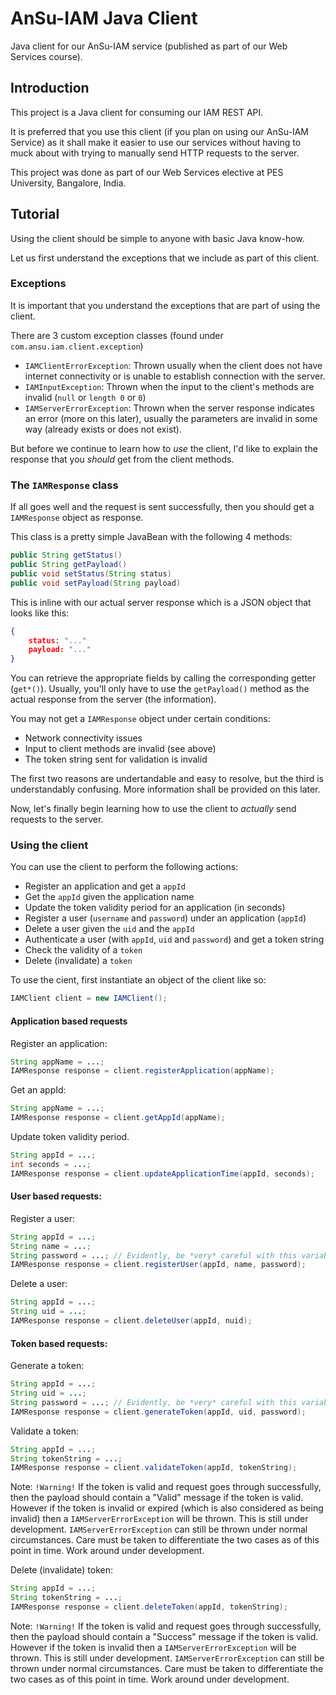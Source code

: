 # AnSu-IAM Java Client

Java client for our AnSu-IAM service (published as part of our Web Services course).

## Introduction

This project is a Java client for consuming our IAM REST API.

It is preferred that you use this client (if you plan on using our AnSu-IAM Service) as it shall make it easier to use our services without having to muck about with trying to manually send HTTP requests to the server.

This project was done as part of our Web Services elective at PES University, Bangalore, India.

## Tutorial

Using the client should be simple to anyone with basic Java know-how.

Let us first understand the exceptions that we include as part of this client.

### Exceptions

It is important that you understand the exceptions that are part of using the client.

There are 3 custom exception classes (found under `com.ansu.iam.client.exception`)

+ `IAMClientErrorException`: Thrown usually when the client does not have internet connectivity or is unable to establish connection with the server.
+ `IAMInputException`: Thrown when the input to the client's methods are invalid (`null` or `length 0` or `0`)
+ `IAMServerErrorException`: Thrown when the server response indicates an error (more on this later), usually the parameters are invalid in some way (already exists or does not exist).

But before we continue to learn how to _use_ the client, I'd like to explain the response that you _should_ get from the client methods.

### The `IAMResponse` class

If all goes well and the request is sent successfully, then you should get a `IAMResponse` object as response.

This class is a pretty simple JavaBean with the following 4 methods:

```java
public String getStatus()
public String getPayload()
public void setStatus(String status)
public void setPayload(String payload)
```

This is inline with our actual server response which is a JSON object that looks like this:

```json
{
    status: "..."
    payload: "..."
}
```

You can retrieve the appropriate fields by calling the corresponding getter (`get*()`). Usually, you'll only have to use the `getPayload()` method as the actual response from the server (the information).

You may not get a `IAMResponse` object under certain conditions:

+ Network connectivity issues
+ Input to client methods are invalid (see above)
+ The token string sent for validation is invalid

The first two reasons are undertandable and easy to resolve, but the third is understandably confusing. More information shall be provided on this later.

Now, let's finally begin learning how to use the client to _actually_ send requests to the server.

### Using the client

You can use the client to perform the following actions:

+ Register an application and get a `appId`
+ Get the `appId` given the application name
+ Update the token validity period for an application (in seconds)
+ Register a user (`username` and `password`) under an application (`appId`)
+ Delete a user given the `uid` and the `appId`
+ Authenticate a user (with `appId`, `uid` and `password`) and get a token string
+ Check the validity of a `token`
+ Delete (invalidate) a `token`

To use the cient, first instantiate an object of the client like so:

```java
IAMClient client = new IAMClient();
```

#### Application based requests

Register an application:

```java
String appName = ...;
IAMResponse response = client.registerApplication(appName);
```

Get an appId:

```java
String appName = ...;
IAMResponse response = client.getAppId(appName);
```

Update token validity period.

```java
String appId = ...;
int seconds = ...;
IAMResponse response = client.updateApplicationTime(appId, seconds);
```

#### User based requests:

Register a user:

```java
String appId = ...;
String name = ...;
String password = ...; // Evidently, be *very* careful with this variable
IAMResponse response = client.registerUser(appId, name, password);
```

Delete a user:

```java
String appId = ...;
String uid = ...;
IAMResponse response = client.deleteUser(appId, nuid);
```

#### Token based requests:

Generate a token:

```java
String appId = ...;
String uid = ...;
String password = ...; // Evidently, be *very* careful with this variable
IAMResponse response = client.generateToken(appId, uid, password);
```

Validate a token:

```java
String appId = ...;
String tokenString = ...;
IAMResponse response = client.validateToken(appId, tokenString);
```

Note: `!Warning!` If the token is valid and request goes through successfully, then the payload should contain a "Valid" message if the token is valid. However if the token is invalid or expired (which is also considered as being invalid) then a `IAMServerErrorException` will be thrown. This is still under development. `IAMServerErrorException` can still be thrown under normal circumstances. Care must be taken to differentiate the two cases as of this point in time. Work around under development.

Delete (invalidate) token:

```java
String appId = ...;
String tokenString = ...;
IAMResponse response = client.deleteToken(appId, tokenString);
```

Note: `!Warning!` If the token is valid and request goes through successfully, then the payload should contain a "Success" message if the token is valid. However if the token is invalid then a `IAMServerErrorException` will be thrown. This is still under development. `IAMServerErrorException` can still be thrown under normal circumstances. Care must be taken to differentiate the two cases as of this point in time. Work around under development.